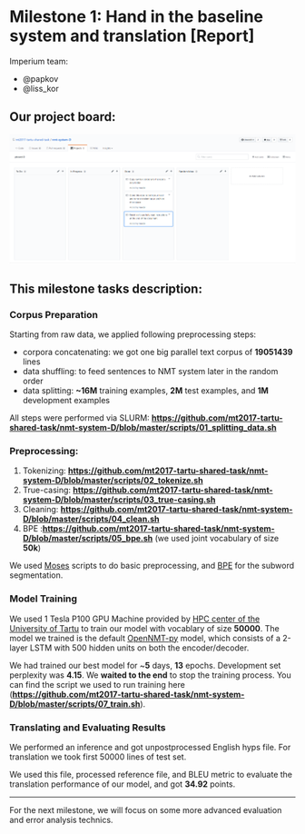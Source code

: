 # Milestone 1: Hand in the baseline system and translation  [Report]
Imperium team:
 * @papkov
 * @liss_kor
 
## Our project board:
![screen1](https://raw.githubusercontent.com/mt2017-tartu-shared-task/nmt-system-D/master/reports/pboard1.png)


## This milestone tasks description:
### Corpus Preparation
Starting from raw data, we applied following preprocessing steps:
* corpora concatenating: we got one big parallel text corpus of __19051439__ lines 
* data shuffling: to feed sentences to NMT system later in the random order  
* data splitting: __~16M__ training examples, __2M__ test examples, and __1M__ development examples

All steps were performed via SLURM: __https://github.com/mt2017-tartu-shared-task/nmt-system-D/blob/master/scripts/01_splitting_data.sh__

### Preprocessing:
1. Tokenizing: __https://github.com/mt2017-tartu-shared-task/nmt-system-D/blob/master/scripts/02_tokenize.sh__
2. True-casing: __https://github.com/mt2017-tartu-shared-task/nmt-system-D/blob/master/scripts/03_true-casing.sh__
3. Cleaning: __https://github.com/mt2017-tartu-shared-task/nmt-system-D/blob/master/scripts/04_clean.sh__
4. BPE :__https://github.com/mt2017-tartu-shared-task/nmt-system-D/blob/master/scripts/05_bpe.sh__ (we used joint vocabulary of size __50k__)

We used [Moses](http://www.statmt.org/moses/) scripts to do basic preprocessing, and [BPE](https://github.com/rsennrich/subword-nmt) for the subword segmentation. 

### Model Training
We used 1 Tesla P100 GPU Machine provided by [HPC center of the University of Tartu](https://www.hpc.ut.ee/en_US/web/guest/home) to train our model with vocablary of size __50000__. The model we trained is the default [OpenNMT-py](https://github.com/OpenNMT/OpenNMT-py) model, which consists of a 2-layer LSTM with 500 hidden units on both the encoder/decoder.

We had trained our best model for ~__5__ days, __13__ epochs. Development set perplexity was __4.15__. We __waited to the end__ to stop the training process. You can find the script we used to run training here (__https://github.com/mt2017-tartu-shared-task/nmt-system-D/blob/master/scripts/07_train.sh__).

### Translating and Evaluating Results
We performed an inference and got unpostprocessed English hyps file. 
For translation we took first 50000 lines of test set.

We used this file, processed reference file, and BLEU metric to evaluate the translation performance of our model, and got __34.92__ points.

_________________________________________________________________________________________________________________
For the next milestone, we will focus on some more advanced evaluation and error analysis technics.    

